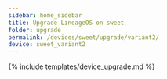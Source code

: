 ```yaml
---
sidebar: home_sidebar
title: Upgrade LineageOS on sweet
folder: upgrade
permalink: /devices/sweet/upgrade/variant2/
device: sweet_variant2
---
```

{% include templates/device_upgrade.md %}
